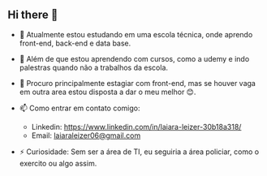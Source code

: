 ## Hi there 👋

- 🔭 Atualmente estou estudando em uma escola técnica, onde aprendo front-end, back-end e data base.

- 🌱 Além de que estou aprendendo com cursos, como a udemy e indo palestras quando não a trabalhos da escola.

- 👯 Procuro principalmente estagiar com front-end, mas se houver vaga em outra area estou disposta a dar o meu melhor 😊.

- 📫 Como entrar em contato comigo:
    * Linkedin: https://www.linkedin.com/in/laiara-leizer-30b18a318/
    * Email: laiaraleizer06@gmail.com

- ⚡ Curiosidade: Sem ser a área de TI, eu seguiria a área policiar, como o exercito ou algo assim.



<!--
**Laiara-Leizer/Laiara-Leizer** is a ✨ _special_ ✨ repository because its `README.md` (this file) appears on your GitHub profile.

Here are some ideas to get you started:

- 🔭 I’m currently working on ...
- 🌱 I’m currently learning ...
- 👯 I’m looking to collaborate on ...
- 🤔 I’m looking for help with ...
- 💬 Ask me about ...
- 📫 How to reach me: ...
- 😄 Pronouns: ...
- ⚡ Fun fact: ...
-->
